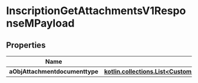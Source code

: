 
# InscriptionGetAttachmentsV1ResponseMPayload

## Properties
Name | Type | Description | Notes
------------ | ------------- | ------------- | -------------
**aObjAttachmentdocumenttype** | [**kotlin.collections.List&lt;CustomAttachmentdocumenttypeResponse&gt;**](CustomAttachmentdocumenttypeResponse.md) |  | 



